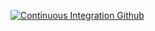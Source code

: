 [![Continuous Integration Github](https://github.com/raulCandido/microservices-ci/actions/workflows/docker-publish.yml/badge.svg)](https://github.com/raulCandido/microservices-ci/actions/workflows/docker-publish.yml)

